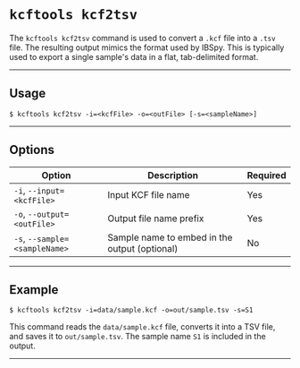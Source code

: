 # `kcftools kcf2tsv`

The `kcftools kcf2tsv` command is used to convert a `.kcf` file into a `.tsv` file. The resulting output mimics the format used by IBSpy. This is typically used to export a single sample's data in a flat, tab-delimited format.

---

## Usage

    $ kcftools kcf2tsv -i=<kcfFile> -o=<outFile> [-s=<sampleName>]

---

## Options

| Option                         | Description                                                       | Required |
|--------------------------------|-------------------------------------------------------------------|----------|
| `-i`, `--input=<kcfFile>`      | Input KCF file name                                               | Yes      |
| `-o`, `--output=<outFile>`     | Output file name prefix                                           | Yes      |
| `-s`, `--sample=<sampleName>`  | Sample name to embed in the output (optional)                     | No       |


---

## Example

    $ kcftools kcf2tsv -i=data/sample.kcf -o=out/sample.tsv -s=S1

This command reads the `data/sample.kcf` file, converts it into a TSV file, and saves it to `out/sample.tsv`. The sample name `S1` is included in the output.

---
